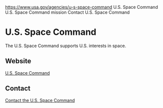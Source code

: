 

https://www.usa.gov/agencies/u-s-space-command
U.S. Space Command
U.S. Space Command mission
Contact U.S. Space Command

# U.S. Space Command

The U.S. Space Command supports U.S. interests in space.

## Website

[U.S. Space Command](https://www.spacecom.mil/)

## Contact

[Contact the U.S. Space Command](https://www.spacecom.mil/Contact/)

